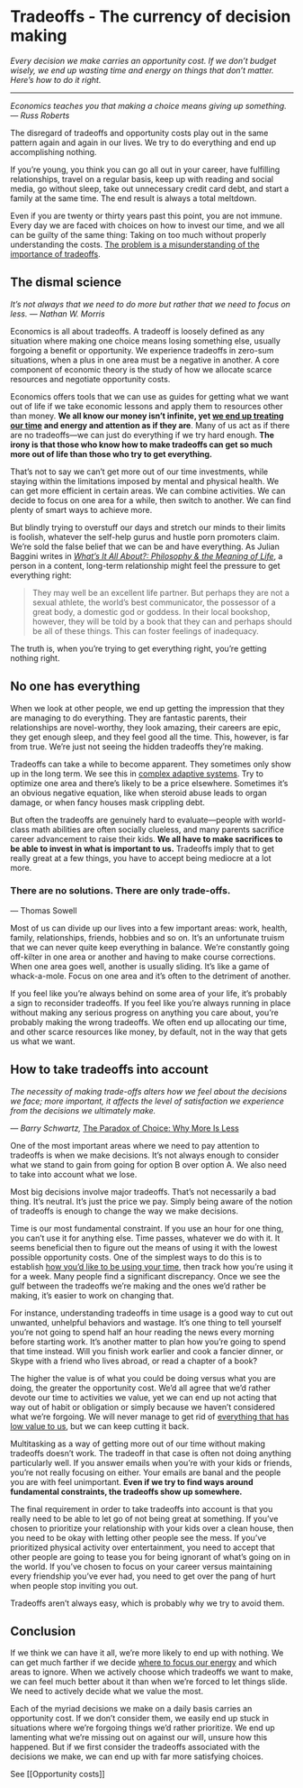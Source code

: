 # Tradeoffs - The currency of decision making

*Every decision we make carries an opportunity cost. If we don’t budget wisely, we end up wasting time and energy on things that don’t matter. Here’s how to do it right.*

***

*Economics teaches you that making a choice means giving up something. — Russ Roberts*

The disregard of tradeoffs and opportunity costs play out in the same pattern again and again in our lives. We try to do everything and end up accomplishing nothing.

If you’re young, you think you can go all out in your career, have fulfilling relationships, travel on a regular basis, keep up with reading and social media, go without sleep, take out unnecessary credit card debt, and start a family at the same time. The end result is always a total meltdown.

Even if you are twenty or thirty years past this point, you are not immune. Every day we are faced with choices on how to invest our time, and we all can be guilty of the same thing: Taking on too much without properly understanding the costs. [The problem is a misunderstanding of the importance of tradeoffs](https://fs.blog/2018/10/long-game/).

## The dismal science

*It’s not always that we need to do more but rather that we need to focus on less. — Nathan W. Morris*

Economics is all about tradeoffs. A tradeoff is loosely defined as any situation where making one choice means losing something else, usually forgoing a benefit or opportunity. We experience tradeoffs in zero-sum situations, when a plus in one area must be a negative in another. A core component of economic theory is the study of how we allocate scarce resources and negotiate opportunity costs.

Economics offers tools that we can use as guides for getting what we want out of life if we take economic lessons and apply them to resources other than money. **We all know our money isn’t infinite, yet [we end up treating our time](https://fs.blog/2017/05/arnold-bennett-living-meaningful-life/) and energy and attention as if they are**. Many of us act as if there are no tradeoffs—we can just do everything if we try hard enough. **The irony is that those who know how to make tradeoffs can get so much more out of life than those who try to get everything.**

That’s not to say we can’t get more out of our time investments, while staying within the limitations imposed by mental and physical health. We can get more efficient in certain areas. We can combine activities. We can decide to focus on one area for a while, then switch to another. We can find plenty of smart ways to achieve more.

But blindly trying to overstuff our days and stretch our minds to their limits is foolish, whatever the self-help gurus and hustle porn promoters claim. We’re sold the false belief that we can be and have everything. As Julian Baggini writes in [*What’s It All About?: Philosophy & the Meaning of Life*](https://www.amazon.com/gp/product/0195315790/ref=as_li_qf_asin_il_tl?ie=UTF8&tag=farnamstreet-20&creative=9325&linkCode=as2&creativeASIN=0195315790&linkId=460cf5dc07fbdcb493d07b94e75e7250), a person in a content, long-term relationship might feel the pressure to get everything right:

> They may well be an excellent life partner. But perhaps they are not a sexual athlete, the world’s best communicator, the possessor of a great body, a domestic god or goddess. In their local bookshop, however, they will be told by a book that they can and perhaps should be all of these things. This can foster feelings of inadequacy.

The truth is, when you’re trying to get everything right, you’re getting nothing right.

## No one has everything

When we look at other people, we end up getting the impression that they are managing to do everything. They are fantastic parents, their relationships are novel-worthy, they look amazing, their careers are epic, they get enough sleep, and they feel good all the time. This, however, is far from true. We’re just not seeing the hidden tradeoffs they’re making.

Tradeoffs can take a while to become apparent. They sometimes only show up in the long term. We see this in [complex adaptive systems](https://fs.blog/2017/09/complex-adaptive-cities/). Try to optimize one area and there’s likely to be a price elsewhere. Sometimes it’s an obvious negative equation, like when steroid abuse leads to organ damage, or when fancy houses mask crippling debt.

But often the tradeoffs are genuinely hard to evaluate—people with world-class math abilities are often socially clueless, and many parents sacrifice career advancement to raise their kids. **We all have to make sacrifices to be able to invest in what is important to us.** Tradeoffs imply that to get really great at a few things, you have to accept being mediocre at a lot more.

### There are no solutions. There are only trade-offs.

— Thomas Sowell

Most of us can divide up our lives into a few important areas: work, health, family, relationships, friends, hobbies and so on. It’s an unfortunate truism that we can never quite keep everything in balance. We’re constantly going off-kilter in one area or another and having to make course corrections. When one area goes well, another is usually sliding. It’s like a game of whack-a-mole. Focus on one area and it’s often to the detriment of another.

If you feel like you’re always behind on some area of your life, it’s probably a sign to reconsider tradeoffs. If you feel like you’re always running in place without making any serious progress on anything you care about, you’re probably making the wrong tradeoffs. We often end up allocating our time, and other scarce resources like money, by default, not in the way that gets us what we want.

## How to take tradeoffs into account

*The necessity of making trade-offs alters how we feel about the decisions we face; more important, it affects the level of satisfaction we experience from the decisions we ultimately make.*

*― Barry Schwartz,* [The Paradox of Choice: Why More Is Less](https://www.amazon.com/gp/product/0062449923/ref=as_li_qf_asin_il_tl?ie=UTF8&tag=farnamstreet-20&creative=9325&linkCode=as2&creativeASIN=0062449923&linkId=d58443f3307c420b57b30c7d8e32786a)

One of the most important areas where we need to pay attention to tradeoffs is when we make decisions. It’s not always enough to consider what we stand to gain from going for option B over option A. We also need to take into account what we lose.

Most big decisions involve major tradeoffs. That’s not necessarily a bad thing. It’s neutral. It’s just the price we pay. Simply being aware of the notion of tradeoffs is enough to change the way we make decisions.

Time is our most fundamental constraint. If you use an hour for one thing, you can’t use it for anything else. Time passes, whatever we do with it. It seems beneficial then to figure out the means of using it with the lowest possible opportunity costs. One of the simplest ways to do this is to establish [how you’d like to be using your time](https://fs.blog/2018/06/succeed-at-work/), then track how you’re using it for a week. Many people find a significant discrepancy. Once we see the gulf between the tradeoffs we’re making and the ones we’d rather be making, it’s easier to work on changing that.

For instance, understanding tradeoffs in time usage is a good way to cut out unwanted, unhelpful behaviors and wastage. It’s one thing to tell yourself you’re not going to spend half an hour reading the news every morning before starting work. It’s another matter to plan how you’re going to spend that time instead. Will you finish work earlier and cook a fancier dinner, or Skype with a friend who lives abroad, or read a chapter of a book?

The higher the value is of what you could be doing versus what you are doing, the greater the opportunity cost. We’d all agree that we’d rather devote our time to activities we value, yet we can end up not acting that way out of habit or obligation or simply because we haven’t considered what we’re forgoing. We will never manage to get rid of [everything that has low value to us](https://fs.blog/2015/04/saying-no-how-successful-people-stay-productive/), but we can keep cutting it back.

Multitasking as a way of getting more out of our time without making tradeoffs doesn’t work. The tradeoff in that case is often not doing anything particularly well. If you answer emails when you’re with your kids or friends, you’re not really focusing on either. Your emails are banal and the people you are with feel unimportant. **Even if we try to find ways around fundamental constraints, the tradeoffs show up somewhere.**

The final requirement in order to take tradeoffs into account is that you really need to be able to let go of not being great at something. If you’ve chosen to prioritize your relationship with your kids over a clean house, then you need to be okay with letting other people see the mess. If you’ve prioritized physical activity over entertainment, you need to accept that other people are going to tease you for being ignorant of what’s going on in the world. If you’ve chosen to focus on your career versus maintaining every friendship you’ve ever had, you need to get over the pang of hurt when people stop inviting you out.

Tradeoffs aren’t always easy, which is probably why we try to avoid them.

## Conclusion

If we think we can have it all, we’re more likely to end up with nothing. We can get much farther if we decide [where to focus our energy](https://fs.blog/2018/01/expected-value/) and which areas to ignore. When we actively choose which tradeoffs we want to make, we can feel much better about it than when we’re forced to let things slide. We need to actively decide what we value the most.

Each of the myriad decisions we make on a daily basis carries an opportunity cost. If we don’t consider them, we easily end up stuck in situations where we’re forgoing things we’d rather prioritize. We end up lamenting what we’re missing out on against our will, unsure how this happened. But if we first consider the tradeoffs associated with the decisions we make, we can end up with far more satisfying choices.

See [[Opportunity costs]]